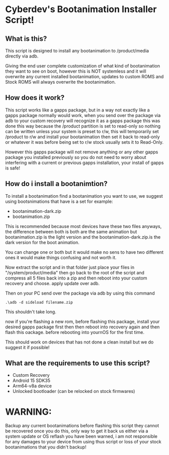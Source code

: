 # Cyberdev's Bootanimation Installer Script!

## What is this?
This script is designed to install any bootanimation to /product/media directly via adb.

Giving the end user complete customization of what kind of bootanimation they want to see on boot, however this is NOT systemless and it will overwrite any current installed bootanimation, updates to custom ROMS and Stock ROMS will always overwrite the bootanimation.


## How does it work?
This script works like a gapps package, but in a way not exactly like a gapps package normally would work, when you send over the package via adb to your custom recovery will recognize it as a gapps package this was done this way because the /product partition is set to read-only so nothing can be written unless your system is preset to r/w, this will temporarily set /product to r/w and install your bootanimation then set it back to read-only or whatever it was before being set to r/w stock usually sets it to Read-Only.

However this gapps package will not remove anything or any other gapps package you installed previously so you do not need to worry about interfering with a current or previous gapps installation, your install of gapps is safe!


## How do i install a bootanimtion?
To install a bootanimation find a bootanimation you want to use, we suggest using bootsnimations that have is a set for example:

- bootanimation-dark.zip
- bootanimation.zip

This is recommended because most devices have these two files anyways, the difference between both is both are the same animation but bootanimation.zip is the light version and the bootanimation-dark.zip.is the dark version for the boot animation.

You can change one or both but it would make no sens to have two different ones it would make things confusing and not worth it.

Now extract the script and in that folder just place your files in "/system/product/media" then go back to the root of the script and compress all 5 files back into a zip and then reboot into your custom recovery and choose. apply update over adb.

Then on your PC send over the package via adb by using this command

`.\adb -d sideload filename.zip`

This shouldn't take long.

now if you're flashing a new rom, before flashing this package, install your desired gapps package first then then reboot into recovery again and then flash this oackage. before rebooting into yournOS for the first time.

This should work on devices that has not done a clean install but we do suggest it if possible!

## What are the requirements to use this script?
- Custom Recovery
- Android 15 SDK35
- Arm64-v8a device
- Unlocked bootloader (can be relocked on stock firmwares)

# WARNING:
Backup any current bootanimations before flashing this script they cannot be recovered once you do this, only way to get it back us either via a system update or OS reflash you have been warned, i am not responsible for any damages to your device from using thus script or loss of your stock bootanimations that you didn't backup!



